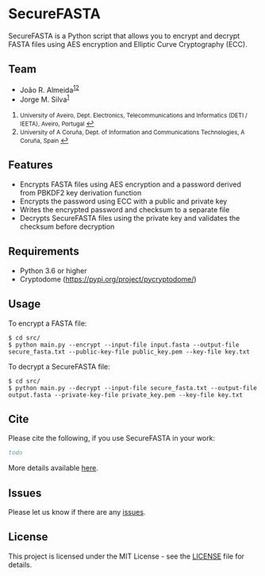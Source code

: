 # SecureFASTA

SecureFASTA is a Python script that allows you to encrypt and decrypt FASTA files using AES encryption and Elliptic Curve Cryptography (ECC).

## Team
  
  * João R. Almeida<sup id="a1">[1](#f1)</sup><sup id="a2">[2](#f2)</sup>
  * Jorge M. Silva<sup id="a1">[1](#f1)</sup>

1. <small id="f1"> University of Aveiro, Dept. Electronics, Telecommunications and Informatics (DETI / IEETA), Aveiro, Portugal </small> [↩](#a1)
2. <small id="f2"> University of A Coruña, Dept. of Information and Communications Technologies, A Coruña, Spain </small> [↩](#a2)


## Features

- Encrypts FASTA files using AES encryption and a password derived from PBKDF2 key derivation function
- Encrypts the password using ECC with a public and private key
- Writes the encrypted password and checksum to a separate file
- Decrypts SecureFASTA files using the private key and validates the checksum before decryption

## Requirements

- Python 3.6 or higher
- Cryptodome (https://pypi.org/project/pycryptodome/)

## Usage

To encrypt a FASTA file:

```
$ cd src/
$ python main.py --encrypt --input-file input.fasta --output-file secure_fasta.txt --public-key-file public_key.pem --key-file key.txt
```

To decrypt a SecureFASTA file:

```
$ cd src/
$ python main.py --decrypt --input-file secure_fasta.txt --output-file output.fasta --private-key-file private_key.pem --key-file key.txt
```
## Cite

Please cite the following, if you use SecureFASTA in your work:

```bib
todo
```

More details available [here](https://github.com/bioinformatics-ua/SecureFASTA/wiki).

## Issues
Please let us know if there are any
[issues](https://github.com/bioinformatics-ua/SecureFASTA/issues).


## License

This project is licensed under the MIT License - see the [LICENSE](LICENSE) file for details.
